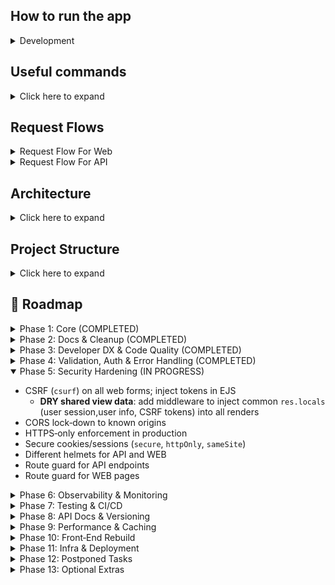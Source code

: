 ## How to run the app

<details>
<summary>Development</summary>

- cp .env.example .env.dev
  - fill .env.dev
- Make sure docker is open in the background
- npm run dev:docker
</details>

## Useful commands

<details>
<summary>Click here to expand</summary>

- docker-compose --env-file .env.dev -f docker-compose.dev.yaml down -v # Stop and remove containers, volumes
- docker image prune -af # Remove all unused images
- docker volume prune -f # Clean up unused volumes
</details>

## Request Flows

<details>
<summary>Request Flow For Web</summary>

- Browser (GET /web-route)
- ↓
- Route → Controller
- ↓
- Service → Repository
- ↓
- PostgreSQL
- ↓
- Controller returns rendered HTML view
</details>

<details>
<summary>Request Flow For API</summary>

- Browser (POST /api-endpoint)
- ↓
- API Route → Controller
- ↓
- Service → Repository
- ↓
- PostgreSQL
- ↓
- Returns JSON response
</details>

## Architecture

<details>
<summary>Click here to expand</summary>

This project follows a clean, layered design. Each layer has **allowed** activities and clear **limits** to keep code maintainable and decoupled.

---

### 1. Framework / Driver

- **Allowed**
  - ✅ Creating and configuring the Express app (`src/index.ts`)
  - ✅ Registering global middleware (CORS, body-parser, etc.)
  - ✅ Mounting top-level routes (`src/routes/*.ts`)
- **Limits**
  - ❌ No business logic
  - ❌ No request parsing/validation beyond global parsers
  - ❌ No direct data access

---

### 2. Interface-Adapter

#### A) Validation Middleware (`src/middlewares/validation.middleware.ts`)

- **Allowed**
  - ✅ Parsing, coercing and stripping HTTP payloads via Zod schemas
  - ✅ Rejecting invalid requests with uniform 4xx responses
  - ✅ Attaching cleaned data to `req` for downstream handlers
- **Limits**
  - ❌ No domain/business rules
  - ❌ No database or external API calls

#### B) Controllers (`src/controllers/*.ts`)

- **Allowed**
  - ✅ Receiving a _validated_ `req` (typed by Zod)
  - ✅ Calling **services** with plain payloads
  - ✅ Formatting and sending HTTP responses (status codes, JSON)
  - ✅ Delegating errors to a global error handler via `next(err)`
- **Limits**
  - ❌ No low-level validation or parsing
  - ❌ No direct repository / ORM usage
  - ❌ No Zod schema definitions

---

### 3. Application-Logic (Services) (`src/services/*.ts`)

- **Allowed**
  - ✅ Implementing core use-cases (e.g. `loginUser`, `createOrder`)
  - ✅ Enforcing business invariants and orchestration of domain rules
  - ✅ Calling repositories to fetch or persist data
  - ✅ Throwing domain-level errors (e.g. `UnauthorizedError`)
- **Limits**
  - ❌ No Express `Request`/`Response` or middleware concerns
  - ❌ No raw HTTP parsing or Zod validation
  - ❌ No framework-specific code

---

### 4. Domain / Model (Schemas & Types) (`src/schemas/*.schema.ts`)

- **Allowed**
  - ✅ Defining Zod schemas for inputs and entities (e.g. `LoginPayload`)
  - ✅ Exporting plain TypeScript types via `z.infer<>`
  - ✅ Shared domain constants or enums
- **Limits**
  - ❌ No Express or HTTP imports
  - ❌ No service/business logic
  - ❌ No data-access code

---

### 5. Infrastructure (Repositories & Adapters) (`src/repositories/*.ts`)

- **Allowed**
  - ✅ Performing data access (database queries, ORM calls)
  - ✅ Calling external APIs or cache layers
  - ✅ Mapping raw data into domain entities
- **Limits**
  - ❌ No business rules or orchestration
  - ❌ No HTTP handling or validation

---

#### Why this matters

- 🔄 **One-way dependencies**:  
  Framework → Interface-Adapter → Application-Logic → Domain → Infrastructure
- ✅ **Separation of concerns**:  
  Validation, business rules, data access and HTTP wiring each live in their own layer
- ⚙️ **Testability**:  
  Services test with pure types, controllers test with validated requests, infrastructure tests with stubs
- 🔄 **Reusability**:  
  Domain schemas & services can be reused in CLI tools, GraphQL APIs, or other adapters

</details>

## Project Structure

<details>
<summary>Click here to expand</summary>

- .gitignore
- .dockerignore
- .eslint.config.mjs
- .prettierrc
- commitlint.config.js
- docker-compose.dev.yaml
- docker-compose.prod.yaml
- Dockerfile.dev
- Dockerfile.prod
- .env.example
- package.json
- package-lock.json
- tsconfig.json
- README.md
- .husky/
  - pre-commit
  - commit-msg
- prisma/
  - schema.prisma
- src/
  - index.ts
  - config/
    - env.ts
    - db.ts
  - controllers/
    - api/
      - auth.controller.ts
    - web/
      - page.controller.ts
  - public/
    - css/
      - login.css
      - reset.css
  - middlewares/
    - auth.middleware.ts
    - error-handler.middleware.ts
    - rate-limiter.middleware.ts
  - repositories/
    - user.repository.ts
  - routes/
    - api/
      - auth.routes.ts
    - web/
      - page.routes.ts
  - services/
    - auth.services.ts
  - utils/
    - async-handler.ts
    - errors.ts
  - views/
    - admin.ejs
    - home.ejs
    - login.ejs
    - partials/
      - footer.ejs
      - header.ejs
      </details>

## 🚀 Roadmap

<details>
<summary>Phase 1: Core (COMPLETED)</summary>

- **Public GitHub repo**  
  – Comprehensive `README.md` with run/build instructions, `.env.example`, visible TODO/Roadmap.
- **TypeScript + Node.js + Express**  
  – ES‑module setup, `tsconfig.json`, dev/build/npm scripts (`dev`, `build`, `start`, `dev:docker`).
- **Clean, Layered Architecture**  
  – `/src/routes → controllers → services → repositories → Prisma client`  
  – Shared **utils** (`asyncHandler`, custom errors), centralized **config** loader.
- **Prisma ORM**  
  – Type‑safe models, migrations, singleton client.
- **Hybrid Web + API**  
  – EJS‑templated pages, plus `/api` JSON endpoints.
- **Modular Routing**  
  – Distinct `web` vs `api` routers; plug‑and‑play controllers.
- **Security Foundations**  
  – Helmet for headers (custom CSP on `/`), global error handler, production‑only rate limiter.
- **DevOps‑Ready**  
  – Docker‑first: dev/prod `Dockerfile`s + Compose files (`docker-compose.dev.yaml`, `docker-compose.prod.yaml`), `dev:docker` script.
- **Environment Safety**  
  – dotenv (`.env.dev`, `.env.prod`, `.env.example`).
- **Linting & Formatting**  
  – ESLint + Prettier, Husky pre‑commit hook, commitlint (format & lint).
- **Static Assets & Lifecycle**  
  – `express.static` support, well‑defined npm lifecycle scripts.
- Centralize HTTP error classes → map in global handler
- **HTTP Error hierarchy**: implement `BadRequestError`, `NotFoundError`, etc. subclasses
</details>

<details>
<summary>Phase 2: Docs & Cleanup (COMPLETED)</summary>

- Sync **README** → code (all existing routes, remove “projects”/“blog” stubs)
- Orphaned views: implement or delete `projects.ejs`/`blog.ejs`
- Add ASCII/folder diagram of `/src/{routes,controllers,services,repositories,utils,config,views}`
- **Factor EJS layout partials**: extract shared header/footer into partials
- **Ensure middleware ordering**: register `helmet()`, `cors()`, etc. before body‑parsers and routes
</details>

<details>
<summary>Phase 3: Developer DX & Code Quality (COMPLETED)</summary>

- **Path Aliases** (`@controllers/*`, `@services/*`, etc.) → refactor deep imports
- ESLint/Prettier lockdown on `.ts`, `.ejs`, `.json` via Husky
- **Install & configure lint‑staged** for faster, scoped pre‑commit checks
</details>

<details>
<summary>Phase 4: Validation, Auth & Error Handling (COMPLETED)</summary>

- Request schemas (Zod or Joi) for auth, user, future CRUD
- **Config validation at startup**: use Zod/Joi to validate `process.env` on boot
- **Type‑safe config exports**: wrap validated env in a typed config object
- **Prisma type reuse**: leverage generated `Prisma.*` types instead of custom interfaces
- **Prisma connection handling**: ensure singleton client disconnects gracefully on shutdown
  </details>

<details open>
<summary>Phase 5: Security Hardening (IN PROGRESS)</summary>

- CSRF (`csurf`) on all web forms; inject tokens in EJS
  - **DRY shared view data**: add middleware to inject common `res.locals` (user session,user info, CSRF tokens) into all renders
- CORS lock‑down to known origins
- HTTPS‑only enforcement in production
- Secure cookies/sessions (`secure`, `httpOnly`, `sameSite`)
- Different helmets for API and WEB
- Route guard for API endpoints
- Route guard for WEB pages
</details>

<details>
<summary>Phase 6: Observability & Monitoring</summary>

- **Basic logging** (Morgan in dev) & `/healthz` health‑check
- Structured logging (Pino for JSON output, log levels)
- `/metrics` endpoint for Prometheus
- **Correlation IDs**: inject unique request IDs for log tracing
- Sentry integration + alerting (Slack/webhook)
</details>

<details>
<summary>Phase 7: Testing & CI/CD</summary>

- **Unit tests** (Jest) for services & repositories (mocking Prisma)
- **Integration tests** (Supertest) on web & API routes
- Code‑coverage threshold enforcement
- **Split App vs. Server**: extract `app.ts` (Express app) and `server.ts` (boot) for testability
- **GitHub Actions**: on PR → lint/build/test/coverage; on merge → build & push Docker images
- Semantic Release (CHANGELOG, version bump, GitHub Release)
- Remember to add test script for graceful DB shutdown in index.ts
</details>

<details>
<summary>Phase 8: API Docs & Versioning</summary>

- OpenAPI/Swagger spec (`/docs/openapi.yaml`) + Swagger UI at `/docs`
- Postman collection in repo
- **API versioning strategy**: mount routes under `/api/v1`, update docs accordingly
</details>

<details>
<summary>Phase 9: Performance & Caching</summary>

- Static‑asset CDN + cache headers
- Template caching (in‑memory or Redis)
- DB query optimization & indexing
- Response compression middleware
</details>

<details>
<summary>Phase 10: Front‑End Rebuild</summary>

- React/Next.js front‑end consuming your API
- Netlify/Vercel (or S3/CloudFront) CI/CD
- Theming, WCAG accessibility, responsive design
- 404 & 5xx EJS error pages
- **Login flow**
  - FE validation
  - JWT + bcrypt, SMS confirmation, limit user count to 1
  - Route-guard middleware for admin pages
  </details>

<details>
<summary>Phase 11: Infra & Deployment</summary>

- Multi‑stage Docker builds for minimal images
- **NGINX**: reverse‑proxy configuration & SSL termination
- **pgAdmin**: containerized database management
- **Container & DB health checks**: ensure app and database readiness & liveness
- **Database backups**: scheduled dumps & point‑in‑time recovery
- Kubernetes + Helm charts (Deployment, Service, Ingress)
- Terraform (DB, cache, LB)
- Blue/Green or canary deploy strategy
</details>

<details>
<summary>Phase 12: Postponed Tasks</summary>

- **Document Docker Compose usage**: note `-f docker-compose.dev.yaml` and `-f docker-compose.prod.yaml` for respective environments
- Add how to run in prod into README.md
- Add how to deploy into README.md
- **Docker Live Reload --watch** Docker doesn't live reload FE. Fix it.
- **Transaction boundaries**: wrap multi‑step operations in `prisma.$transaction(…)`
</details>

<details>
<summary>Phase 13: Optional Extras</summary>

- Translated errors
- Headless CMS (Strapi/Ghost/Sanity) for blog
- WebSockets/SSE for real‑time admin notifications
- GraphQL gateway atop REST
- **Feature flags**: toggle new features via ENV or flags service
</details>
